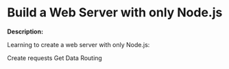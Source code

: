 # Build a Web Server with only Node.js

**Description:**

Learning to create a web server with only Node.js: 

Create requests
Get Data 
Routing
